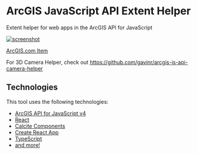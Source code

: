 # ArcGIS JavaScript API Extent Helper
Extent helper for web apps in the ArcGIS API for JavaScript

[![screenshot](https://raw.githubusercontent.com/gavinr/arcgis-js-api-extent-helper/master/screenshot.png)](https://arcgis-js-api-extent-helper.gavinr.com)

[ArcGIS.com Item](http://www.arcgis.com/home/item.html?id=bcd27c0222764228b98eda7b55fe5ac2)

For 3D Camera Helper, check out https://github.com/gavinr/arcgis-js-api-camera-helper

## Technologies

This tool uses the following technologies:

- [ArcGIS API for JavaScript v4](https://developers.arcgis.com/javascript/)
- [React](https://reactjs.org/)
- [Calcite Components](https://developers.arcgis.com/calcite-design-system/)
- [Create React App](https://facebook.github.io/create-react-app/)
- [TypeScript](https://www.typescriptlang.org/)
- [and more!](https://github.com/gavinr/arcgis-js-api-extent-helper/blob/master/package.json)
